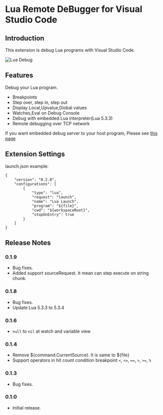 # Lua Remote DeBugger for Visual Studio Code

## Introduction

This extension is debug Lua programs with Visual Studio Code.

![Lua Debug](https://raw.githubusercontent.com/satoren/LRDB/master/vscode_extension/images/lrdb.gif)

## Features

Debug your Lua program.

* Breakpoints
* Step over, step in, step out
* Display Local,Upvalue,Global values
* Watches,Eval on Debug Console
* Debug with embedded Lua interpreter(Lua 5.3.3)
* Remote debugging over TCP network


If you want embedded debug server to your host program, Please see [this page](https://github.com/satoren/LRDB)

## Extension Settings

launch.json example:
```
{
    "version": "0.2.0",
    "configurations": [
        {
            "type": "lua",
            "request": "launch",
            "name": "Lua Launch",
            "program": "${file}",
            "cwd": "${workspaceRoot}",
            "stopOnEntry": true
        }
    ]
}
```

## Release Notes

### 0.1.9
- Bug fixes.
- Added support sourceRequest. It mean can step execute on string chunk.
### 0.1.8
- Bug fixes.
- Update Lua 5.3.3 to 5.3.4

### 0.1.6
- ``null`` to ``nil`` at watch and variable view

### 0.1.4
- Remove ${command.CurrentSource}. It is same to ${file}
- Support operators in hit count condition breakpoint ``<``, ``<=``, ``==``, ``>``, ``>=``, ``%``


### 0.1.3
- Bug fixes.

### 0.1.0
- Initial release.
